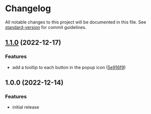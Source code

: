 # Changelog

All notable changes to this project will be documented in this file. See [standard-version](https://github.com/conventional-changelog/standard-version) for commit guidelines.

## [1.1.0](https://github.com/higamaya/quick-quoted-search/compare/v1.0.0...v1.1.0) (2022-12-17)

### Features

- add a tooltip to each button in the popup icon ([5e916f9](https://github.com/higamaya/quick-quoted-search/commit/5e916f93a16db48498b63efbd02fe30778ac3c46))

## 1.0.0 (2022-12-14)

### Features

- initial release
